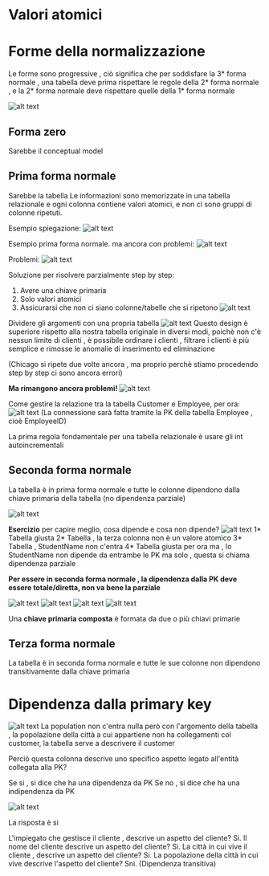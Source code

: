 # Valori atomici

# Forme della normalizzazione 
Le forme sono progressive , ciò significa che per soddisfare la 3* forma normale , una tabella deve prima rispettare le regole della 2* forma normale , e la 2* forma normale deve rispettare quelle della 1* forma normale

![alt text](./Immagini/image-7.png)

## Forma zero
Sarebbe il conceptual model

## Prima forma normale
Sarebbe la tabella
Le informazioni sono memorizzate in una tabella relazionale e ogni colonna contiene valori atomici, e non ci sono gruppi di colonne ripetuti.

Esempio spiegazione:
![alt text](./Immagini/image-8.png)

Esempio prima forma normale. ma ancora con problemi:
![alt text](./Immagini/image-9.png)

Problemi:
![alt text](./Immagini/image-10.png)

Soluzione per risolvere parzialmente step by step:
1. Avere una chiave primaria
2. Solo valori atomici 
3.  Assicurarsi che non ci siano colonne/tabelle che si ripetono
![alt text](./Immagini/image-11.png)

Dividere gli argomenti con una propria tabella
![alt text](./Immagini/image-12.png)
Questo design è superiore rispetto alla nostra tabella originale in diversi modi, poichè non c'è nessun limite di clienti , è possibile ordinare i clienti , filtrare i clienti è più semplice e rimosse le anomalie di inserimento ed eliminazione

(Chicago si ripete due volte ancora , ma proprio perchè stiamo procedendo step by step ci sono ancora errori)

**Ma rimangono ancora problemi!**
![alt text](./Immagini/image-14.png)


Come gestire la relazione tra la tabella Customer e Employee, per ora:
![alt text](./Immagini/image-13.png)
(La connessione sarà fatta tramite la PK della tabella Employee , cioè EmployeeID)

La prima regola fondamentale per una tabella relazionale è usare gli int autoincrementali

## Seconda forma normale
La tabella è in prima forma normale e tutte le colonne dipendono dalla chiave primaria della tabella
(no dipendenza parziale)

![alt text](./Immagini/image-17.png)

**Esercizio** per capire meglio, cosa dipende e cosa non dipende?
![alt text](./Immagini/image-18.png)
1* Tabella giusta
2* Tabella , la terza colonna non è un valore atomico
3* Tabella , StudentName non c'entra
4* Tabella giusta per ora ma , lo StudentName non dipende da entrambe le PK ma solo , questa si chiama dipendenza parziale

**Per essere in seconda forma normale , la dipendenza dalla PK deve essere totale/diretta, non va bene la parziale**

![alt text](./Immagini/image-19.png)
![alt text](./Immagini/image-20.png)
![alt text](./Immagini/image-21.png)
![alt text](./Immagini/image-22.png)

Una **chiave primaria composta** è formata da due o più chiavi primarie

## Terza forma normale
La tabella è in seconda forma normale e tutte le sue colonne non dipendono transitivamente dalla chiave primaria


# Dipendenza dalla primary key
![alt text](./Immagini/image-15.png)
La population non c'entra nulla però con l'argomento della tabella , la popolazione della città a cui appartiene non ha collegamenti col customer, la tabella serve a descrivere il customer

Perciò questa colonna descrive uno specifico aspetto legato all'entità collegata alla PK?

Se si , si dice che ha una dipendenza da PK 
Se no , si dice che ha una indipendenza da PK

![alt text](./Immagini/image-16.png)

La risposta è si

L'impiegato che gestisce il cliente , descrive un aspetto del cliente? Si. Il nome del cliente descrive un aspetto del cliente? Si. La città in cui vive il cliente , descrive un aspetto del cliente? Si. La popolazione della città in cui vive descrive l'aspetto del cliente? Sni.
(Dipendenza transitiva)


